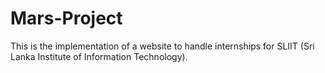 # Mars-Project
This is the implementation of a website to handle internships for SLIIT (Sri Lanka Institute of Information Technology).
